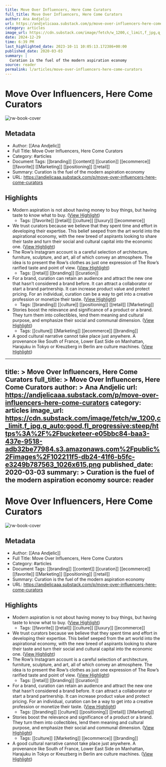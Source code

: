 ```yaml
---
title: Move Over Influencers, Here Come Curators
full_title: Move Over Influencers, Here Come Curators
author: Ana Andjelic
url: https://andjelicaaa.substack.com/p/move-over-influencers-here-come-curators
category: articles
image_url: https://cdn.substack.com/image/fetch/w_1200,c_limit,f_jpg,q_auto:good,fl_progressive:steep/https%3A%2F%2Fbucketeer-e05bbc84-baa3-437e-9518-adb32be77984.s3.amazonaws.com%2Fpublic%2Fimages%2F102211f5-db24-41f6-b5fc-e3249b787563_1026x615.png
date: 2024-12-29
time: 6:39 PM
last_highlighted_date: 2023-10-11 10:05:13.172386+00:00
published_date: 2020-03-03
summary: |
  Curation is the fuel of the modern aspiration economy
source: reader
permalink: l/articles/move-over-influencers-here-come-curators
---
```

# Move Over Influencers, Here Come Curators

![rw-book-cover](https://cdn.substack.com/image/fetch/w_1200,c_limit,f_jpg,q_auto:good,fl_progressive:steep/https%3A%2F%2Fbucketeer-e05bbc84-baa3-437e-9518-adb32be77984.s3.amazonaws.com%2Fpublic%2Fimages%2F102211f5-db24-41f6-b5fc-e3249b787563_1026x615.png)

## Metadata
- Author: [[Ana Andjelic]]
- Full Title: Move Over Influencers, Here Come Curators
- Category: #articles
- Document Tags: [[branding]] [[content]] [[curation]] [[ecommerce]] [[favorite]] [[Marketing]] [[positioning]] [[retail]] 
- Summary: Curation is the fuel of the modern aspiration economy
- URL: https://andjelicaaa.substack.com/p/move-over-influencers-here-come-curators

## Highlights
- Modern aspiration is not about having money to buy things, but having taste to know what to buy. ([View Highlight](https://read.readwise.io/read/01hcf2v534kez15mjp84ytmz9n))
    - Tags: [[favorite]] [[retail]] [[culture]] [[luxury]] [[ecommerce]] 
- We trust curators because we believe that they spent time and effort in developing their expertise. This belief seeped from the art world into the aspirational economy, with the new breed of aspirants looking to share their taste and turn their social and cultural capital into the economic one. ([View Highlight](https://read.readwise.io/read/01hcf2wzsv4e0veha6mrs8t781))
- The Row’s Instagram account is a careful selection of architecture, furniture, sculpture, and art, all of which convey an atmosphere. The idea is to present the Row’s clothes as just one expression of The Row’s rarified taste and point of view. ([View Highlight](https://read.readwise.io/read/01hcf2ynfhr7qpv1nm5axpdy6x))
    - Tags: [[retail]] [[branding]] [[curation]] 
- For a brand, curation can retain an audience and attract the new one that hasn’t considered a brand before. It can attract a collaborator or start a brand partnership. It can increase product value and protect pricing. For an individual, curation can be a way to get into a creative profession or monetize their taste. ([View Highlight](https://read.readwise.io/read/01hcf2zg34vzy3fjkzpn7jfd6b))
    - Tags: [[branding]] [[culture]] [[positioning]] [[retail]] [[Marketing]] 
- Stories boost the relevance and significance of a product or a brand. They turn them into collectibles, lend them meaning and cultural purpose, and emphasize their social and communal dimension. ([View Highlight](https://read.readwise.io/read/01hcf33w623zgfv9h7gavf4hmy))
    - Tags: [[culture]] [[Marketing]] [[ecommerce]] [[branding]] 
- A good cultural narrative cannot take place just anywhere. A provenance like South of France, Lower East Side on Manhattan, Harajuku in Tokyo or Kreuzberg in Berlin are culture machines. ([View Highlight](https://read.readwise.io/read/01hcf354s5rmn1hkh9qk9cf9y4))


---
title: >
  Move Over Influencers, Here Come Curators
full_title: >
  Move Over Influencers, Here Come Curators
author: >
  Ana Andjelic
url: https://andjelicaaa.substack.com/p/move-over-influencers-here-come-curators
category: articles
image_url: https://cdn.substack.com/image/fetch/w_1200,c_limit,f_jpg,q_auto:good,fl_progressive:steep/https%3A%2F%2Fbucketeer-e05bbc84-baa3-437e-9518-adb32be77984.s3.amazonaws.com%2Fpublic%2Fimages%2F102211f5-db24-41f6-b5fc-e3249b787563_1026x615.png
published_date: 2020-03-03
summary: >
  Curation is the fuel of the modern aspiration economy
source: reader
---
# Move Over Influencers, Here Come Curators

![rw-book-cover](https://cdn.substack.com/image/fetch/w_1200,c_limit,f_jpg,q_auto:good,fl_progressive:steep/https%3A%2F%2Fbucketeer-e05bbc84-baa3-437e-9518-adb32be77984.s3.amazonaws.com%2Fpublic%2Fimages%2F102211f5-db24-41f6-b5fc-e3249b787563_1026x615.png)

## Metadata
- Author: [[Ana Andjelic]]
- Full Title: Move Over Influencers, Here Come Curators
- Category: #articles
- Document Tags: [[branding]] [[content]] [[curation]] [[ecommerce]] [[favorite]] [[Marketing]] [[positioning]] [[retail]] 
- Summary: Curation is the fuel of the modern aspiration economy
- URL: https://andjelicaaa.substack.com/p/move-over-influencers-here-come-curators

## Highlights
- Modern aspiration is not about having money to buy things, but having taste to know what to buy. ([View Highlight](https://read.readwise.io/read/01hcf2v534kez15mjp84ytmz9n))
    - Tags: [[favorite]] [[retail]] [[culture]] [[luxury]] [[ecommerce]] 
- We trust curators because we believe that they spent time and effort in developing their expertise. This belief seeped from the art world into the aspirational economy, with the new breed of aspirants looking to share their taste and turn their social and cultural capital into the economic one. ([View Highlight](https://read.readwise.io/read/01hcf2wzsv4e0veha6mrs8t781))
- The Row’s Instagram account is a careful selection of architecture, furniture, sculpture, and art, all of which convey an atmosphere. The idea is to present the Row’s clothes as just one expression of The Row’s rarified taste and point of view. ([View Highlight](https://read.readwise.io/read/01hcf2ynfhr7qpv1nm5axpdy6x))
    - Tags: [[retail]] [[branding]] [[curation]] 
- For a brand, curation can retain an audience and attract the new one that hasn’t considered a brand before. It can attract a collaborator or start a brand partnership. It can increase product value and protect pricing. For an individual, curation can be a way to get into a creative profession or monetize their taste. ([View Highlight](https://read.readwise.io/read/01hcf2zg34vzy3fjkzpn7jfd6b))
    - Tags: [[branding]] [[culture]] [[positioning]] [[retail]] [[Marketing]] 
- Stories boost the relevance and significance of a product or a brand. They turn them into collectibles, lend them meaning and cultural purpose, and emphasize their social and communal dimension. ([View Highlight](https://read.readwise.io/read/01hcf33w623zgfv9h7gavf4hmy))
    - Tags: [[culture]] [[Marketing]] [[ecommerce]] [[branding]] 
- A good cultural narrative cannot take place just anywhere. A provenance like South of France, Lower East Side on Manhattan, Harajuku in Tokyo or Kreuzberg in Berlin are culture machines. ([View Highlight](https://read.readwise.io/read/01hcf354s5rmn1hkh9qk9cf9y4))



